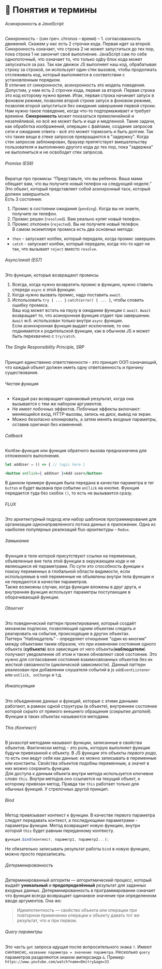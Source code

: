 # :blue_book: Понятия и термины
###### Асинхронность в JavaScript
  Синхронность - (син греч. chronos – время) – 1. согласованность движений. Скажем у нас есть 2 строчки кода. Первая идет за второй. Синхронность означает, что строка 2 не может запуститься до тех пор, пока строка 1 не закончит своё выполнение. JavaScript сам по себе однопоточный, что означает то, что только одby блок кода может запускаться за раз. Так как движок JS выполняет наш код, обрабатывая строку за строкой, он использует один стек вызовов, чтобы продолжать отслеживать код, который выполняется в соответствии с установленным порядком.  
  В отличие от синхронности, асинхронность это модель поведения. Допустим, у нам есть 2 строчки кода, первая за второй. Первая строка это код которому нужно время. Итак, первая строка начинает запуск в фоновом режиме, позволяя второй строке запуск в фоновом режиме, позволяя второй запуститься без ожидания завершения первой строки.  
  Нам нужно такое поведение, когда что-то подтормаживает и требует времени. **Синхронность** может показаться прямолинейной и незатейливой, но всё же может быть и еще и медленной. Такие задачи, как обработка изображений, операции с файлами, создание запросов сети и ожидание ответа - всё это может тормозить и быть долгим. Так что такие вещи в стеке запросов превращаются в "задержку". Когда стек запросов заблокирован, браузер препятствует вмешательству пользователя и выполнению другого кода до тех пор, пока "задержка" не выполниться и не освободит стек запросов.
###### Promise (ES6)
  Вкратце про промисы: “Представьте, что вы ребенок. Ваша мама обещает вам, что вы получите новый телефон на следующей неделе.”
  Это объект, который представляет собой асинхронный таск, который должен завершиться.  
  Есть 3 состояния:
  1. Промис в состоянии ожидания (`pending`). Когда вы не знаете, получите ли телефон.
  2. Промис решен (`resolved`). Вам реально купят новый телефон.
  3. Промис отклонен (`rejected`). Вы не получите новый телефон.  
  В самом экземпляре промиса есть два основных метода:
  - `then` - запускает колбек, который передали, когда промис завершен.
  - `catch` - запускает колбек, который передали, когда что-то идет не так, что вызывает `reject` вместо `resolve`.
###### Async/await (ES7)
  Это функции, которые возвращают промисы.
  1. Всегда, когда нужно возвратить промис в функцию, нужно ставить спереди `async` к этой функции.
  2. Когда нужно вызвать промис, надо поставить `await`.
  3. Использовать `try { ... }` `catch(error) { ... }`, чтобы словить ошибку промиса.  
  Ваш код может встать на паузу в ожидании функции с `await`. `Await` возвращает то, что асинхронная функция отдает при завершении. `Await` м.б. использован только внутри `async` функции.  
  Если асинхнронная функция выдает исключение, то оно поднимается к родительской функции, как в обычном JS и может быть перехвачено с `try/catch`.
###### The Single Responsibility Principle, SRP
  Принцип единственно ответственности - это принцип ООП означающий, что каждый объект должен иметь одну ответсвенность и причину существования.
###### Чистая функция
- Каждый раз возвращает одинаковый результат, когда она вызывается с тем же набором аргументов.  
- Не имеет побочных эффектов. Побочные эффекты включают: меняющийся вход, HTTP-вызовы, запись на диск, вывод на экран.  
- Можно безопасно клонировать, а затем менять входные параметры, оставив оригинал без изменений.
###### Callback
  Колбэк-функция или функция обратного вызова предназначена для отложенного выполнения.
```jsx
let addUser = () => { // logic here }

<button onClick={ addUser }>Add user</button>
```
В данном примере функция была передана в качестве параметра в тег `button` и будет вызвана при событии `onClick` на кнопке. Фукнция передается туда без скобок `()`, то есть не вызывается сразу.
###### FLUX
  Это архитектурный подход или набор шаблонов программирования для организации однонаправленного потока данных в приложении. Одна из наиболее популярных реализаций flux-архитектуры - `Redux`.
###### Замыкание
  Фукнция в теле которой присутствуют ссылки на переменные, объявленные вне тела этой функции в окружающем коде и не являющиеся её параметрами. По сути это способность функции к поиску переменных в глобальной области видимости, если используемые в ней переменные не объявлены внутри тела функции и не передаются в качестве параметров.  
  Также возможны случаи, когда функции вложены в друг друга, и внутренняя функция использует параметры поступающие в оборачивающей функции.
###### Observer
  Это поведенческий паттерн проектирования, который создаёт механизм подписки, позволяющий одним объектам следить и реагировать на события, происходящие в других объектах.  
  Паттерн "Наблюдатель" - определяет отношение "один ко многим" между объектами таким образом, что при изменении состояния одного объекта (**субъекта**) все зависящие от него объекты(**наблюдатели**) получают уведомление об этом и также обновляют своё состояние. Это нужно для согласования состояния взаимосвязанных объектов без их жесткой связанности (циклической зависимости). Данный паттерн реализован при добавлении слушателя событий в js `addEventListener` или `onClick, onChange` и т.д.
###### Инкапсуляция
  Это объединение данных и функций, которые с этими данными работают, в рамках одной структуры (в объекте), внутреннее состояние которой скрыто от прямого внешнего обращения (*сокрытие деталей*). Функции в таких объектах называются методами.
###### This (Контекст)
  В javascript методами называют функции, записанные в свойства объектов. Фактически метод - это роль, которую выполняет функция будучи привязанной к объекту. В JS функции это объекты *первого рода*, то есть они ведут себя как данные: их можно записывать в переменные или константы. Свойства объектов подобны переменным, а значит в них можно сохранить функции.  
  Для доступа к данным объекта внутри метода используется ключевое слово `this`. Внутри методов оно ссылается на текущий объект, к которому привязан метод. Правда так `this` работает только для обычных функций. У стрелочных другой принцип.
###### Bind
  Метод привязывает контекст к функции. В качестве первого параметра следует передавать контекст, а последующими параметрами - параметры функции. Метод возвращает новую функцию, внутри которой `this` будет равным переданному контексту.
```js
функция.bind(контекст, параметр1, параметр2...);
```
  Не обязательно записывать результат работы `bind` в новую функцию, можно просто перезаписать.
###### Детерминированность
  Детерминированный алгоритм — алгоритмический процесс, который выдаёт **уникальный** и **предопределённый** результат для заданных входных данных.
  Детерминированность в программировании означает что функция всегда возвращает одинаквое значение при определенном вводе аргументов. Она же:
> Идемпотентность — свойство объекта или операции при повторном применении операции к объекту давать тот же результат, что и при первом.
###### Query параметры
  Это часть `get` запроса идущая после вопросительного знака `?`. Имеют синтаксис, `название параметра = значение параметра`. Несколько `query` параметров разделяются знаком амперсанда `&`. Пример: `https://www.youtube.com/watch?name=Dmitry&age=33`
